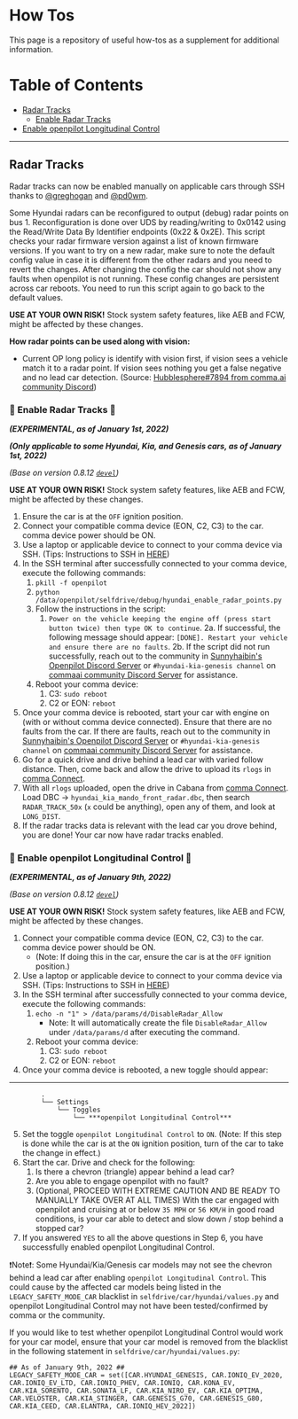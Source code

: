# How Tos
This page is a repository of useful how-tos as a supplement for additional information.

Table of Contents
=======================

* [Radar Tracks](#Radar-Tracks)
    * [Enable Radar Tracks](#-Enable-Radar-Tracks-)
* [Enable openpilot Longitudinal Control](#-Enable-openpilot-Longitudinal-Control-)

---

## Radar Tracks

Radar tracks can now be enabled manually on applicable cars through SSH thanks to [@greghogan](https://github.com/greghogan) and [@pd0wm](https://github.com/pd0wm).

Some Hyundai radars can be reconfigured to output (debug) radar points on bus 1.
Reconfiguration is done over UDS by reading/writing to 0x0142 using the Read/Write Data By Identifier
endpoints (0x22 & 0x2E). This script checks your radar firmware version against a list of known
firmware versions. If you want to try on a new radar, make sure to note the default config value
in case it is different from the other radars and you need to revert the changes.
After changing the config the car should not show any faults when openpilot is not running.
These config changes are persistent across car reboots. You need to run this script again
to go back to the default values.

**USE AT YOUR OWN RISK!** Stock system safety features, like AEB and FCW, might be affected by these changes.

**How radar points can be used along with vision:**
* Current OP long policy is identify with vision first, if vision sees a vehicle match it to a radar point. If vision sees nothing you get a false negative and no lead car detection. (Source: [Hubblesphere#7894 from comma.ai community Discord](https://discord.com/channels/469524606043160576/872899198738104330/872913890793635872))

### 🚨 Enable Radar Tracks 🚨

***(EXPERIMENTAL, as of January 1st, 2022)***

***(Only applicable to some Hyundai, Kia, and Genesis cars, as of January 1st, 2022)***

*(Base on version 0.8.12 [`devel`](https://github.com/commaai/openpilot/tree/devel))*

**USE AT YOUR OWN RISK!** Stock system safety features, like AEB and FCW, might be affected by these changes.

1. Ensure the car is at the `OFF` ignition position.
2. Connect your compatible comma device (EON, C2, C3) to the car. comma device power should be ON.
3. Use a laptop or applicable device to connect to your comma device via SSH. (Tips: Instructions to SSH in [HERE](https://github.com/commaai/openpilot/wiki/SSH))
4. In the SSH terminal after successfully connected to your comma device, execute the following commands:
    1. `pkill -f openpilot`
    2. `python /data/openpilot/selfdrive/debug/hyundai_enable_radar_points.py`
    3. Follow the instructions in the script:
        1. `Power on the vehicle keeping the engine off (press start button twice) then type OK to continue`.
        2a. If successful, the following message should appear: `[DONE]. Restart your vehicle and ensure there are no faults`.
        2b. If the script did not run successfully, reach out to the community in [Sunnyhaibin's Openpilot Discord Server](https://discord.gg/wRW3meAgtx) or `#hyundai-kia-genesis channel` on [commaai community Discord Server](https://discord.comma.ai) for assistance.
    4. Reboot your comma device:
        1. C3: `sudo reboot`
        2. C2 or EON: `reboot`
5. Once your comma device is rebooted, start your car with engine on (with or without comma device connected). Ensure that there are no faults from the car. If there are faults, reach out to the community in [Sunnyhaibin's Openpilot Discord Server](https://discord.gg/wRW3meAgtx) or `#hyundai-kia-genesis channel` on [commaai community Discord Server](https://discord.comma.ai) for assistance.
6. Go for a quick drive and drive behind a lead car with varied follow distance. Then, come back and allow the drive to upload its `rlogs` in [comma Connect](https://connect.comma.ai).
7. With all `rlogs` uploaded, open the drive in Cabana from [comma Connect](https://connect.comma.ai). Load DBC -> `hyundai_kia_mando_front_radar.dbc`, then search `RADAR_TRACK_50x` (`x` could be anything), open any of them, and look at `LONG_DIST`.
8. If the radar tracks data is relevant with the lead car you drove behind, you are done! Your car now have radar tracks enabled.

### 🚨 Enable openpilot Longitudinal Control 🚨

***(EXPERIMENTAL, as of January 9th, 2022)***

*(Base on version 0.8.12 [`devel`](https://github.com/commaai/openpilot/tree/devel))*

**USE AT YOUR OWN RISK!** Stock system safety features, like AEB and FCW, might be affected by these changes.

1. Connect your compatible comma device (EON, C2, C3) to the car. comma device power should be ON.
    * (Note: If doing this in the car, ensure the car is at the `OFF` ignition position.)
2. Use a laptop or applicable device to connect to your comma device via SSH. (Tips: Instructions to SSH in [HERE](https://github.com/commaai/openpilot/wiki/SSH))
3. In the SSH terminal after successfully connected to your comma device, execute the following commands:
    1. ```echo -n "1" > /data/params/d/DisableRadar_Allow```
        * Note: It will automatically create the file `DisableRadar_Allow` under `/data/params/d` after executing the command.
    2. Reboot your comma device:
        1. C3: `sudo reboot`
        2. C2 or EON: `reboot`
4. Once your comma device is rebooted, a new toggle should appear:
---
            .
            └── Settings
                └── Toggles
                    └── ***openpilot Longitudinal Control***
   
5. Set the toggle `openpilot Longitudinal Control` to `ON`. (Note: If this step is done while the car is at the `ON` ignition position, turn of the car to take the change in effect.)
6. Start the car. Drive and check for the following:
   1. Is there a chevron (triangle) appear behind a lead car?
   2. Are you able to engage openpilot with no fault?
   3. (Optional, PROCEED WITH EXTREME CAUTION AND BE READY TO MANUALLY TAKE OVER AT ALL TIMES) With the car engaged with openpilot and cruising at or below `35 MPH` or `56 KM/H` in good road conditions, is your car able to detect and slow down / stop behind a stopped car?
7. If you answered `YES` to all the above questions in Step 6, you have successfully enabled openpilot Longitudinal Control.

❗Note❗: Some Hyundai/Kia/Genesis car models may not see the chevron behind a lead car after enabling `openpilot Longitudinal Control`. This could cause by the affected car models being listed in the `LEGACY_SAFETY_MODE_CAR` blacklist in `selfdrive/car/hyundai/values.py` and openpilot Longitudinal Control may not have been tested/confirmed by comma or the community.

If you would like to test whether openpilot Longitudinal Control would work for your car model, ensure that your car model is removed from the blacklist in the following statement in `selfdrive/car/hyundai/values.py`:

    ## As of January 9th, 2022 ##
    LEGACY_SAFETY_MODE_CAR = set([CAR.HYUNDAI_GENESIS, CAR.IONIQ_EV_2020, CAR.IONIQ_EV_LTD, CAR.IONIQ_PHEV, CAR.IONIQ, CAR.KONA_EV, CAR.KIA_SORENTO, CAR.SONATA_LF, CAR.KIA_NIRO_EV, CAR.KIA_OPTIMA, CAR.VELOSTER, CAR.KIA_STINGER, CAR.GENESIS_G70, CAR.GENESIS_G80, CAR.KIA_CEED, CAR.ELANTRA, CAR.IONIQ_HEV_2022])